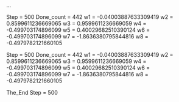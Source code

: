...

Step = 500
Done_count = 442
w1 = -0.04003887633309419
w2 = 0.8599611236669065
w3 = 0.9599611236669059
w4 = -0.499703174896099
w5 = 0.40029682510390124
w6 = -0.499703174896099
w7 = -1.8636380795844816
w8 = -0.4979782121660105

Step = 500
Done_count = 442
w1 = -0.04003887633309419
w2 = 0.8599611236669065
w3 = 0.9599611236669059
w4 = -0.499703174896099
w5 = 0.40029682510390124
w6 = -0.499703174896099
w7 = -1.8636380795844816
w8 = -0.4979782121660105

The_End
Step = 500
